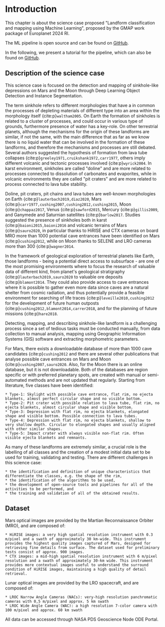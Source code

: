 # Introduction

This chapter is about the science case proposed "Landform classification and mapping using Machine Learning", proposed by the GMAP work package of Europlanet 2024 RI.

The ML pipeline is open source and can be found on [GitHub](https://github.com/epn-ml/DeepLandforms).

In the following, we present a tutorial for the pipeline, which can also be found on [GitHub](https://github.com/epn-ml/DeepLandforms/tree/main/Tutorial).

## Description of the science case

This science case is focused on the detection and mapping of sinkhole-like depressions on Mars and the Moon through Deep Learning Object Detection and Instance Segmentation.

The term sinkhole refers to different morphologies that have a in common the processes of depleting materials of different type into an area within the morphology itself {cite:p}`waltham2005`. On Earth the formation of sinkholes is related to a cluster of  processes, and could occur in various type of grounds, furthermore presence of water has a key-role. On other terrestrial planets, although the mechanisms for the origin of these landforms are similar, if not the same, with the main difference that as far as we know there is no liquid water that can be involved in the formation of these landforms, and therefore the mechanisms and processes are still debated. Several authors suggested the hypothesis of formation from lava tube collapses {cite:p}`greeley1971,cruikshank1972,carr1977`, others imply different volcanic and tectonic processes involved {cite:p}`wyrick2004`. In karst environment, sinkholes are called "doline" and are more related to processes connected to dissolution of carbonates and evaporites, while in volcanic environments they are called "pit craters" and are more related to process connected to lava tube stability.

Doline, pit craters, pit chains and lava tubes are well-known morphologies on Earth {cite:p}`lauterbach2019,diaz2020`, Mars {cite:p}`carr1977,cushing2007,cushing2012,cushing2015`, Moon {cite:p}`chappaz2017`, Venus {cite:p}`sawford2015`, Mercury {cite:p}`gillis2009`, and Ganymede and Saturnian satellites {cite:p}`barlow2017`. Studies suggested the presence of sinkholes both in karst {cite:p}`baioni2015,baioni2016` and volcanic terrains of Mars {cite:p}`sauro2020`, in particular thanks to HiRISE and CTX cameras on board MRO more than 1000 potential cave entrances have been identified on Mars {cite:p}`cushing2012`, while on Moon thanks to SELENE and LRO cameras more than 300 {cite:p}`wagner2014`.

In the framework of geological exploration of terrestrial planets like Earth, those landforms - being a potential direct access to subsurface - are one of the most promising environments where to focus the research of valuable data of different kind, from planet's geological stratigraphy {cite:p}`lauterbach2019,sauro2020` to valuable ore deposits {cite:p}`blamont2014`. They could also provide access to cave entrances where it is possible to gather even more data since caves are a natural shelter from cosmic radiation, and thus potentially provide a feasible environment for searching of life traces {cite:p}`leveille2010,cushing2012` for the development of future human outposts {cite:p}`cushing2012,blamont2014,carrer2018`, and for the planning of future missions {cite:p}`hare2018`.

 Detecting, mapping, and describing sinkhole-like landform is a challenging process since a set of tedious tasks must be conducted manually, from data collection to manual analysis, mapping using Geographic Information Systems (GIS) software and extracting morphometric parameters.

For Mars, there exists a downloadable database of more than 1000 cave candidates {cite:p}`cushing2012` and there are several other publications that analyse possible cave entrances on Mars and Moon {cite:p}`cushing2007,sauro2020`. Also, for the Moon there is an online database, but it is not downloadable. Both of the databases are region specific or with preferred planetary spots, are created with manual or semi-automated methods and are not updated that regularly. Starting from literature, five classes have been identified:

    * Type-1: Skylight with possible cave entrance, flat rim, no ejecta blankets, almost perfect circular shape and no visible bottom.
    * Type-2: Pit crater with possible relation to lava tube, flat rim, no ejecta blankets, almost circular shape and visible bottom.
    * Type-3: Depression with flat rim, no ejecta blankets, elongated shape and visible bottom. Possible connection to lava tubes.
    * Type-4: Depression with flat rim, no ejecta blankets, shallow to very shallow depth. Circular to elongated shapes and usually aligned with other similar shapes.
    * Type-5: Impact crater with always visible non-flat rim. Often visible ejecta blankets and remnants.

As many of these landforms are extremely similar, a crucial role is the labelling of all classes and the creation of a modest initial data set to be used for training, validating and testing.
There are different challenges in this science case:

    * the identification and definition of unique characteristics that differentiate the classes, e.g. the shape of the rim,
    * the identification of the algorithms to be used,
    * the development of open-source tools and pipelines for all of the activities to be performed, and
    * the training and validation of all of the obtained results.

## Dataset

Mars optical images are provided by the Martian Reconnaissance Orbiter (MRO), and are composed of:

    * HiRISE images: a very high spatial resolution instrument with 0.3 m/pixel and a swath of approximately 30 km-wide. This instrument provides the highest quality images captured of Mars, designed for retrieving fine details from surface. The dataset used for preliminary tests consist of approx. 900 images.
    * CTX images: a mid-high spatial resolution instrument with 6 m/pixel resolution and a swath of approximately 30-km wide. This instrument provides more contextual images useful to understand the surround condition of HiRISE images, maintaining a high quality of detail retrieval.

Lunar optical images are provided by the LRO spacecraft, and are composed of:

    * LROC Narrow Angle Cameras (NACs): very-high resolution panchromatic cameras with 0,5 m/pixel and approx. 5 km swath
    * LROC Wide Angle Camera (WAC): a high resolution 7-color camera with 100 m/pixel and approx. 60 km swath

All data can be accessed through NASA PDS Geoscience Node ODE Portal.
